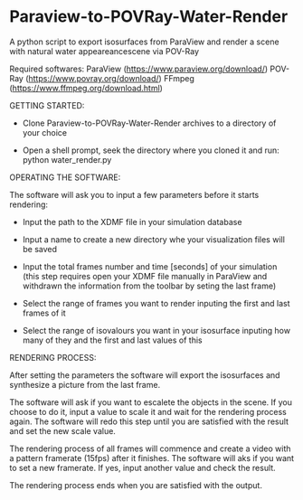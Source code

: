 # Paraview-to-POVRay-Water-Render
A python script to export isosurfaces from ParaView and render a scene with natural water appeareancescene via POV-Ray

Required softwares:
ParaView (https://www.paraview.org/download/)
POV-Ray (https://www.povray.org/download/)
FFmpeg (https://www.ffmpeg.org/download.html)

GETTING STARTED:

- Clone Paraview-to-POVRay-Water-Render archives to a directory of your choice

- Open a shell prompt, seek the directory where you cloned it and run: python water_render.py

OPERATING THE SOFTWARE:

The software will ask you to input a few parameters before it starts rendering:

- Input the path to the XDMF file in your simulation database

- Input a name to create a new directory whe your visualization files will be saved

- Input the total frames number and time [seconds] of your simulation (this step requires open your XDMF file manually in ParaView and withdrawn the information from the toolbar by seting the last frame)

- Select the range of frames you want to render inputing the first and last frames of it

- Select the range of isovalours you want in your isosurface inputing how many of they and the first and last values of this

RENDERING PROCESS:

After setting the parameters the software will export the isosurfaces and synthesize a picture from the last frame.

The software will ask if you want to escalete the objects in the scene. If you choose to do it, input a value to scale it and wait for the rendering process again. The software will redo this step until you are satisfied with the result and set the new scale value.

The rendering process of all frames will commence and create a video with a pattern framerate (15fps) after it finishes. The software will aks if you want to set a new framerate. If yes, input another value and check the result. 

The rendering process ends when you are satisfied with the output.

